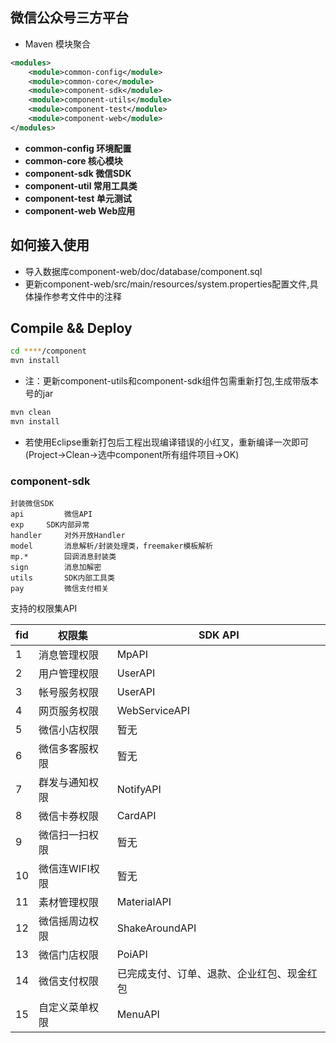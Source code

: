 ## 微信公众号三方平台

* Maven 模块聚合

```xml
<modules>
	<module>common-config</module>
	<module>common-core</module>
	<module>component-sdk</module>
	<module>component-utils</module>
	<module>component-test</module>
	<module>component-web</module>
</modules>
```


* **common-config   环境配置**
* **common-core	    核心模块**
* **component-sdk	微信SDK**
* **component-util  常用工具类**
* **component-test  单元测试**
* **component-web   Web应用**

## 如何接入使用
* 导入数据库component-web/doc/database/component.sql
* 更新component-web/src/main/resources/system.properties配置文件,具体操作参考文件中的注释


## Compile && Deploy
```bash
cd ****/component
mvn install
```
* 注：更新component-utils和component-sdk组件包需重新打包,生成带版本号的jar

```bash
mvn clean
mvn install
```
* 若使用Eclipse重新打包后工程出现编译错误的小红叉，重新编译一次即可(Project->Clean->选中component所有组件项目->OK)




### component-sdk
```text
封装微信SDK
api 		微信API
exp		SDK内部异常
handler		对外开放Handler
model		消息解析/封装处理类，freemaker模板解析
mp.*		回调消息封装类
sign		消息加解密
utils		SDK内部工具类
pay		    微信支付相关
```

支持的权限集API

| fid  | 权限集       | SDK API        |
| ---- | --------- | -------------- |
| 1    | 消息管理权限    | MpAPI          |
| 2    | 用户管理权限    | UserAPI        |
| 3    | 帐号服务权限    | UserAPI        |
| 4    | 网页服务权限    | WebServiceAPI  |
| 5    | 微信小店权限    | 暂无             |
| 6    | 微信多客服权限   | 暂无             |
| 7    | 群发与通知权限   | NotifyAPI      |
| 8    | 微信卡券权限    | CardAPI        |
| 9    | 微信扫一扫权限   | 暂无             |
| 10   | 微信连WIFI权限 | 暂无             |
| 11   | 素材管理权限    | MaterialAPI    |
| 12   | 微信摇周边权限   | ShakeAroundAPI |
| 13   | 微信门店权限    | PoiAPI         |
| 14   | 微信支付权限    | 已完成支付、订单、退款、企业红包、现金红包           |
| 15   | 自定义菜单权限   | MenuAPI        |
